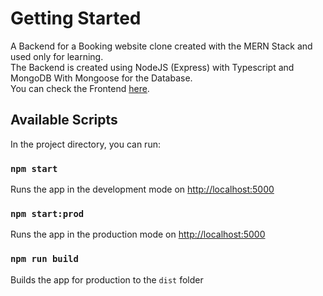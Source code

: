 # Getting Started

A Backend for a Booking website clone created with the MERN Stack and used only for learning.  
The Backend is created using NodeJS (Express) with Typescript and MongoDB With Mongoose for the Database.  
You can check the Frontend [here](https://github.com/mactav1sh/flyaway-frontend).

## Available Scripts

In the project directory, you can run:

### `npm start`

Runs the app in the development mode
on [http://localhost:5000](http://localhost:3000)

### `npm start:prod`

Runs the app in the production mode
on [http://localhost:5000](http://localhost:3000)

### `npm run build`

Builds the app for production to the `dist` folder
